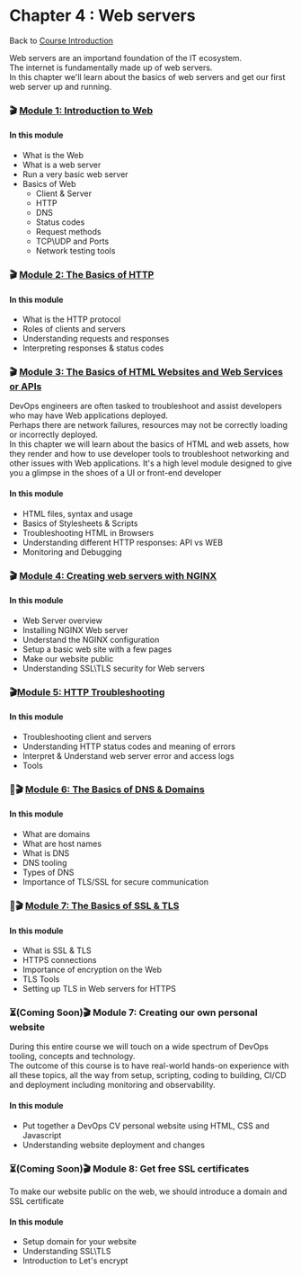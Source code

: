 # Chapter 4 : Web servers

Back to [Course Introduction](../../README.md)

Web servers are an importand foundation of the IT ecosystem. </br>
The internet is fundamentally made up of web servers. </br>
In this chapter we'll learn about the basics of web servers and get our first web server up and running. </br>

### 🎬 [Module 1: Introduction to Web](../../content/web/README.md)

#### In this module

* What is the Web
* What is a web server
* Run a very basic web server
* Basics of Web
  - Client & Server
  - HTTP 
  - DNS
  - Status codes
  - Request methods
  - TCP\UDP and Ports
  - Network testing tools

### 🎬 [Module 2: The Basics of HTTP](../../content/web/http/README.md)

#### In this module

* What is the HTTP protocol
* Roles of clients and servers
* Understanding requests and responses
* Interpreting responses & status codes

### 🎬 [Module 3: The Basics of HTML Websites and Web Services or APIs ](../../content/web/html/README.md)

DevOps engineers are often tasked to troubleshoot and assist developers who may have Web applications deployed. </br>
Perhaps there are network failures, resources may not be correctly loading or incorrectly deployed. </br>
In this chapter we will learn about the basics of HTML and web assets, how they render and how to use developer tools to troubleshoot networking and other issues with Web applications.  It's a high level module designed to give you a glimpse in the shoes of a UI or front-end developer

#### In this module

* HTML files, syntax and usage
* Basics of Stylesheets & Scripts
* Troubleshooting HTML in Browsers
* Understanding different HTTP responses: API vs WEB
* Monitoring and Debugging

### 🎬 [Module 4: Creating web servers with NGINX](../../content/web/servers/README.md)

#### In this module

* Web Server overview
* Installing NGINX Web server
* Understand the NGINX configuration
* Setup a basic web site with a few pages
* Make our website public
* Understanding SSL\TLS security for Web servers

### 🎬[Module 5: HTTP Troubleshooting](../../content/web/http/troubleshooting/README.md)

#### In this module

* Troubleshooting client and servers 
* Understanding HTTP status codes and meaning of errors
* Interpret & Understand web server error and access logs
* Tools

### 🚧🎬 [Module 6: The Basics of DNS & Domains](../../content/web/dns/README.md)

#### In this module

* What are domains
* What are host names
* What is DNS
* DNS tooling
* Types of DNS
* Importance of TLS/SSL for secure communication  

### 🚧🎬 [Module 7: The Basics of SSL & TLS](../../content/web/tls/README.md)

#### In this module

* What is SSL & TLS
* HTTPS connections
* Importance of encryption on the Web
* TLS Tools
* Setting up TLS in Web servers for HTTPS

### ⏳(Coming Soon)🎬 Module 7: Creating our own personal website

During this entire course we will touch on a wide spectrum of DevOps tooling, concepts and technology. </br>
The outcome of this course is to have real-world hands-on experience with all these topics, all the way from setup, scripting, coding to building, CI/CD and deployment including monitoring and observability. </br>

#### In this module

* Put together a DevOps CV personal website using HTML, CSS and Javascript
* Understanding website deployment and changes

### ⏳(Coming Soon)🎬 Module 8: Get free SSL certificates

To make our website public on the web, we should introduce a domain and SSL certificate

#### In this module

* Setup domain for your website
* Understanding SSL\TLS
* Introduction to Let's encrypt
